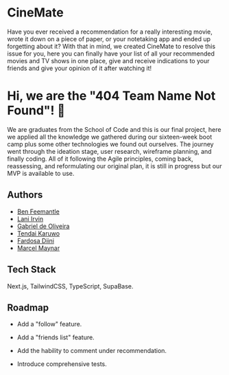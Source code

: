 
# CineMate

Have you ever received a recommendation for a really interesting movie, wrote it down on a piece of paper, or your notetaking app and ended up forgetting about it? With that in mind, we created CineMate to resolve this issue for you, here you can finally have your list of all your recommended movies and TV shows in one place, give and receive indications to your friends and give your opinion of it after watching it!
# Hi, we are the "404 Team Name Not Found"! 👋

We are graduates from the School of Code and this is our final project, here we applied all the knowledge we gathered during our sixteen-week boot camp plus some other technologies we found out ourselves. The journey went through the ideation stage, user research, wireframe planning, and finally coding. All of it following the Agile principles, coming back, reassessing, and reformulating our original plan, it is still in progress but our MVP is available to use.


## Authors

- [Ben Feemantle](https://github.com/bennyfreemantle)
- [Lani Irvin](https://github.com/lani-irving)
- [Gabriel de Oliveira](https://github.com/GabrielFdeOliveira)
- [Tendai Karuwo](https://github.com/Tendaik96)
- [Fardosa Diini](https://github.com/diinif)
- [Marcel Maynar](https://github.com/coffeebeans001)

## Tech Stack

Next.js, TailwindCSS, TypeScript, SupaBase.


## Roadmap

- Add a "follow" feature.

- Add a "friends list" feature.

- Add the hability to comment under recommendation.

- Introduce comprehensive tests.

